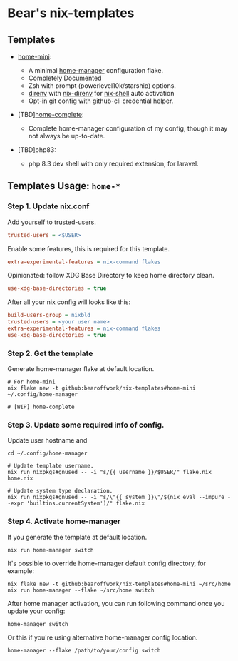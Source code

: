 # Bear's nix-templates

## Templates

- [home-mini](./templates/home/mini):
    - A minimal [home-manager](https://nix-community.github.io/home-manager/index.xhtml#sec-flakes-standalone) configuration flake.
    - Completely Documented
    - Zsh with prompt (powerlevel10k/starship) options.
    - [direnv](https://direnv.net) with [nix-direnv](https://github.com/nix-community/nix-direnv) for [nix-shell](https://nixos.wiki/wiki/Development_environment_with_nix-shell) auto activation
    - Opt-in git config with github-cli credential helper.
    

- [TBD][home-complete](./templates/home/complete):
    - Complete home-manager configuration of my config, though it may not always be up-to-date. 

- [TBD]php83:
    - php 8.3 dev shell with only required extension, for laravel.


## Templates Usage: `home-*`

### Step 1. Update nix.conf

Add yourself to trusted-users.
```ini
trusted-users = <$USER>
```

Enable some features, this is required for this template.
```ini
extra-experimental-features = nix-command flakes
```

Opinionated: follow XDG Base Directory to keep home directory clean.
```ini
use-xdg-base-directories = true
```

After all your nix config will looks like this:
```ini
build-users-group = nixbld
trusted-users = <your user name>
extra-experimental-features = nix-command flakes
use-xdg-base-directories = true
```

### Step 2. Get the template

Generate home-manager flake at default location.
```shell
# For home-mini
nix flake new -t github:bearoffwork/nix-templates#home-mini ~/.config/home-manager

# [WIP] home-complete
```

### Step 3. Update some required info of config.

Update user hostname and
```shell
cd ~/.config/home-manager

# Update template username.
nix run nixpkgs#gnused -- -i "s/{{ username }}/$USER/" flake.nix home.nix

# Update system type declaration.
nix run nixpkgs#gnused -- -i "s/\"{{ system }}\"/$(nix eval --impure --expr 'builtins.currentSystem')/" flake.nix

```

### Step 4. Activate home-manager

If you generate the template at default location.
```shell
nix run home-manager switch
```

It's possible to override home-manager default config directory, for example:
```shell
nix flake new -t github:bearoffwork/nix-templates#home-mini ~/src/home
nix run home-manager --flake ~/src/home switch
```

After home manager activation, you can run following command once you update your config:
```
home-manager switch
```
Or this if you're using alternative home-manager config location.
```
home-manager --flake /path/to/your/config switch
```